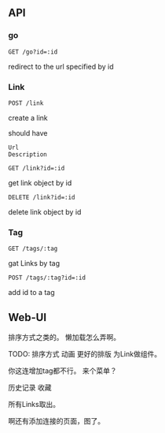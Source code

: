 ## API

### go

```
GET /go?id=:id
```

redirect to the url specified by id


### Link

```
POST /link
```

create a link

should have

```
Url
Description
```


```
GET /link?id=:id
```
get link object by id

```
DELETE /link?id=:id
```
delete link object by id

### Tag

```
GET /tags/:tag
```

gat Links by tag

```
POST /tags/:tag?id=:id
```

add id to a tag

## Web-UI

排序方式之类的。
懒加载怎么弄啊。

TODO:
排序方式
动画
更好的排版
为Link做组件。

你这连增加tag都不行。
来个菜单？

历史记录
收藏

所有Links取出。

啊还有添加连接的页面，图了。
